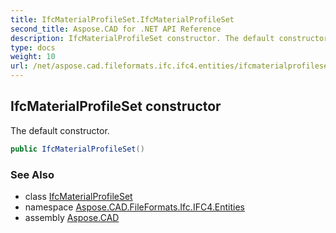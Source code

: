```yaml
---
title: IfcMaterialProfileSet.IfcMaterialProfileSet
second_title: Aspose.CAD for .NET API Reference
description: IfcMaterialProfileSet constructor. The default constructor
type: docs
weight: 10
url: /net/aspose.cad.fileformats.ifc.ifc4.entities/ifcmaterialprofileset/ifcmaterialprofileset/
---
```

## IfcMaterialProfileSet constructor

The default constructor.

```csharp
public IfcMaterialProfileSet()
```

### See Also

* class [IfcMaterialProfileSet](../)
* namespace [Aspose.CAD.FileFormats.Ifc.IFC4.Entities](../../ifcmaterialprofileset/)
* assembly [Aspose.CAD](../../../)


